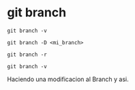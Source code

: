 git branch
==========

```
git branch -v
```

```
git branch -D <mi_branch>
```

```
git branch -r
```

```
git branch -v
```

Haciendo una modificacion al Branch y asi.

